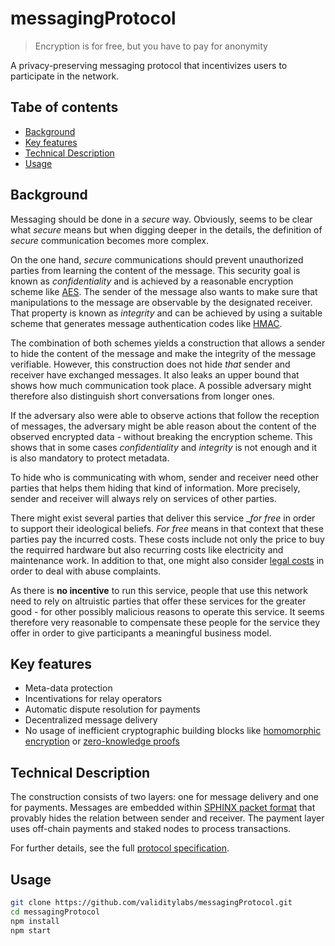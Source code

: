 # messagingProtocol

> Encryption is for free, but you have to pay for anonymity

A privacy-preserving messaging protocol that incentivizes users to participate in the network.

## Tabe of contents
- [Background](#background)
- [Key features](#key-features)
- [Technical Description](#technical-description)
- [Usage](#usage)

## Background
Messaging should be done in a _secure_ way. Obviously, seems to be clear what _secure_ means but when digging deeper in the details, the definition of _secure_ communication becomes more complex. 

On the one hand, _secure_ communications should prevent unauthorized parties from learning the content of the message. This security goal is known as _confidentiality_ and is achieved by a reasonable encryption scheme like [AES](https://en.wikipedia.org/wiki/Advanced_Encryption_Standard). The sender of the message also wants to make sure that manipulations to the message are observable by the designated receiver. That property is known as _integrity_ and can be achieved by using a suitable scheme that generates message authentication codes like [HMAC](https://en.wikipedia.org/wiki/HMAC).

The combination of both schemes yields a construction that allows a sender to hide the content of the message and make the integrity of the message verifiable. However, this construction does not hide _that_ sender and receiver have exchanged messages. It also leaks an upper bound that shows how much communication took place. A possible adversary might therefore also distinguish short conversations from longer ones.

If the adversary also were able to observe actions that follow the reception of messages, the adversary might be able reason about the content of the observed encrypted data - without breaking the encryption scheme. This shows that in some cases _confidentiality_ and _integrity_ is not enough and it is also mandatory to protect metadata.

To hide who is communicating with whom, sender and receiver need other parties that helps them hiding that kind of information. More precisely, sender and receiver will always rely on services of other parties.

There might exist several parties that deliver this service __for free_ in order to support their ideological beliefs. _For free_ means in that context that these parties pay the incurred costs. These costs include not only the price to buy the requirred hardware but also recurring costs like electricity and maintenance work. In addition to that, one might also consider [legal costs](https://trac.torproject.org/projects/tor/wiki/TorRelayGuide#Legalconsiderationsforexitrelayoperators) in order to deal with abuse complaints.

As there is **no incentive** to run this service, people that use this network need to rely on altruistic parties that offer these services for the greater good - for other possibly malicious reasons to operate this service. It seems therefore very reasonable to compensate these people for the service they offer in order to give participants a meaningful business model.

## Key features
* Meta-data protection
* Incentivations for relay operators
* Automatic dispute resolution for payments
* Decentralized message delivery
* No usage of inefficient cryptographic building blocks like [homomorphic encryption](https://en.wikipedia.org/wiki/Homomorphic_encryption) or [zero-knowledge proofs](https://en.wikipedia.org/wiki/Zero-knowledge_proof)


## Technical Description
The construction consists of two layers: one for message delivery and one for payments. Messages are embedded within [SPHINX packet format](https://cypherpunks.ca/~iang/pubs/Sphinx_Oakland09.pdf) that provably hides the relation between sender and receiver. The payment layer uses off-chain payments and staked nodes to process transactions.

For further details, see the full [protocol specification](/wiki).

## Usage
```sh
git clone https://github.com/validitylabs/messagingProtocol.git
cd messagingProtocol
npm install
npm start
```

